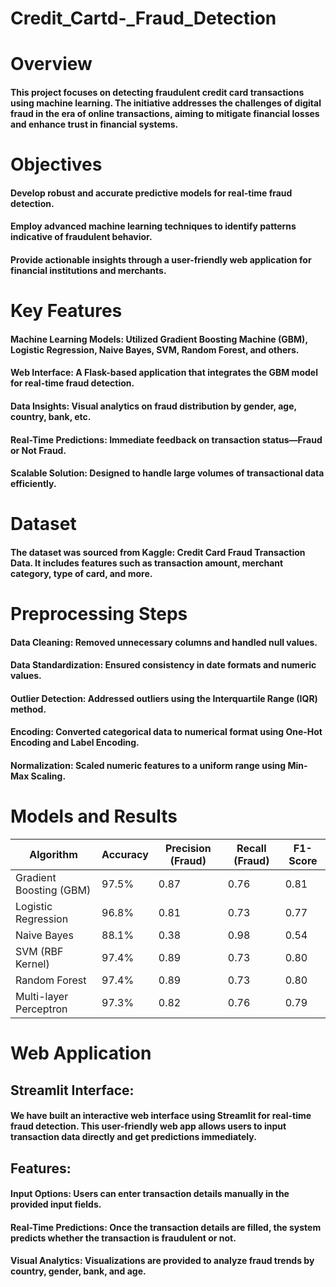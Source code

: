 # Credit_Cartd-_Fraud_Detection
# Overview
#### This project focuses on detecting fraudulent credit card transactions using machine learning. The initiative addresses the challenges of digital fraud in the era of online transactions, aiming to mitigate financial losses and enhance trust in financial systems.

# Objectives
#### Develop robust and accurate predictive models for real-time fraud detection.
#### Employ advanced machine learning techniques to identify patterns indicative of fraudulent behavior.
#### Provide actionable insights through a user-friendly web application for financial institutions and merchants.

# Key Features
#### Machine Learning Models: Utilized Gradient Boosting Machine (GBM), Logistic Regression, Naive Bayes, SVM, Random Forest, and others.
#### Web Interface: A Flask-based application that integrates the GBM model for real-time fraud detection.
#### Data Insights: Visual analytics on fraud distribution by gender, age, country, bank, etc.
#### Real-Time Predictions: Immediate feedback on transaction status—Fraud or Not Fraud.
#### Scalable Solution: Designed to handle large volumes of transactional data efficiently.

# Dataset
#### The dataset was sourced from Kaggle: Credit Card Fraud Transaction Data. It includes features such as transaction amount, merchant category, type of card, and more.

# Preprocessing Steps
#### Data Cleaning: Removed unnecessary columns and handled null values.
#### Data Standardization: Ensured consistency in date formats and numeric values.
#### Outlier Detection: Addressed outliers using the Interquartile Range (IQR) method.
#### Encoding: Converted categorical data to numerical format using One-Hot Encoding and Label Encoding.
#### Normalization: Scaled numeric features to a uniform range using Min-Max Scaling.

# Models and Results
| **Algorithm**           | **Accuracy** | **Precision (Fraud)** | **Recall (Fraud)** | **F1-Score** |
|-------------------------|--------------|------------------------|--------------------|--------------|
| Gradient Boosting (GBM) | 97.5%        | 0.87                   | 0.76               | 0.81         |
| Logistic Regression     | 96.8%        | 0.81                   | 0.73               | 0.77         |
| Naive Bayes             | 88.1%        | 0.38                   | 0.98               | 0.54         |
| SVM (RBF Kernel)        | 97.4%        | 0.89                   | 0.73               | 0.80         |
| Random Forest           | 97.4%        | 0.89                   | 0.73               | 0.80         |
| Multi-layer Perceptron  | 97.3%        | 0.82                   | 0.76               | 0.79         |

# Web Application
## Streamlit Interface:
#### We have built an interactive web interface using Streamlit for real-time fraud detection. This user-friendly web app allows users to input transaction data directly and get predictions immediately.

## Features:
#### Input Options: Users can enter transaction details manually in the provided input fields.
#### Real-Time Predictions: Once the transaction details are filled, the system predicts whether the transaction is fraudulent or not.
#### Visual Analytics: Visualizations are provided to analyze fraud trends by country, gender, bank, and age.
